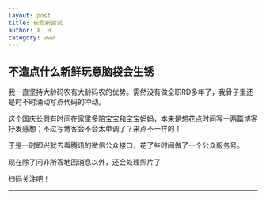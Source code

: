 ```yaml
---
layout: post
title: 长假新尝试
author: X. H.
category: www
---
```


## 不造点什么新鲜玩意脑袋会生锈

我一直坚持大龄码农有大龄码农的优势。需然没有做全职RD多年了，我骨子里还是时不时涌动写点代码的冲动。

这个国庆长假有时间在家里多陪宝宝和宝宝妈妈，本来是想花点时间写一两篇博客抒发感想；不过写博客会不会太单调了？来点不一样的！

于是一时即兴就去看腾讯的微信公众接口，花了些时间做了一个公众服务号。

现在除了问非所答地回消息以外，还会处理照片了

扫码关注吧！



---

